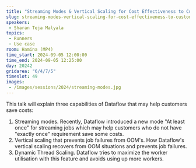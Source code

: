 ```yaml
---
title: "Streaming Modes & Vertical Scaling for Cost Effectiveness to Customers"
slug: streaming-modes-vertical-scaling-for-cost-effectiveness-to-customers
speakers:
 - Sharan Teja Malyala
topics:
 - Runners
 - Use case
room: Hamina (MP4)
time_start: 2024-09-05 12:00:00
time_end: 2024-09-05 12:25:00
day: 20242
gridarea: "6/4/7/5"
timeslot: 49
images:
 - /images/sessions/2024/streaming-modes.jpg 
---
```


This talk will explain three capabilities of Dataflow that may help customers save costs:
1. Streaming modes. Recently, Dataflow introduced a new mode "At least once" for streaming jobs which may help customers who do not have "exactly once" requirement save some costs.
2. Vertical scaling that prevents job failures from OOM's. How Dataflow's vertical scaling recovers from OOM situations and prevents job failures.
3. Dynamic Thread Scaling. Dataflow tries to maximize the worker utilisation with this feature and avoids using up more workers. 